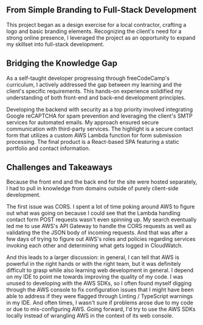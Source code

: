 ## From Simple Branding to Full-Stack Development

This project began as a design exercise for a local contractor, crafting a logo and basic branding elements. Recognizing the client's need for a strong online presence, I leveraged the project as an opportunity to expand my skillset into full-stack development.

## Bridging the Knowledge Gap

As a self-taught developer progressing through freeCodeCamp's curriculum, I actively addressed the gap between my learning and the client's specific requirements. This hands-on experience solidified my understanding of both front-end and back-end development principles.

Developing the backend with security as a top priority involved integrating Google reCAPTCHA for spam prevention and leveraging the client's SMTP services for automated emails. My approach ensured secure communication with third-party services. The highlight is a secure contact form that utilizes a custom AWS Lambda function for form submission processing. The final product is a React-based SPA featuring a static portfolio and contact information.

## Challenges and Takeaways

Because the front end and the back end for the site were hosted separately, I had to pull in knowledge from domains outside of purely client-side development.

The first issue was CORS. I spent a lot of time poking around AWS to figure out what was going on because I could see that the Lambda handling contact form POST requests wasn't even spinning up. My search eventually led me to use AWS's API Gateway to handle the CORS requests as well as validating the the JSON body of incoming requests. And that was after a few days of trying to figure out AWS's roles and policies regarding services invoking each other and determining what gets logged in CloudWatch.

And this leads to a larger discussion: in general, I can tell that AWS is powerful in the right hands or with the right team, but it was definitely difficult to grasp while also learning web development in general. I depend on my IDE to point me towards improving the quality of my code. I was unused to developing with the AWS SDKs, so I often found myself digging through the AWS console to fix configuration issues that I might have been able to address if they were flagged through Linting / TypeScript warnings in my IDE. And often times, I wasn't sure if problems arose due to my code or due to mis-configuring AWS. Going forward, I'd try to use the AWS SDKs locally instead of wrangling AWS in the context of its web console.
